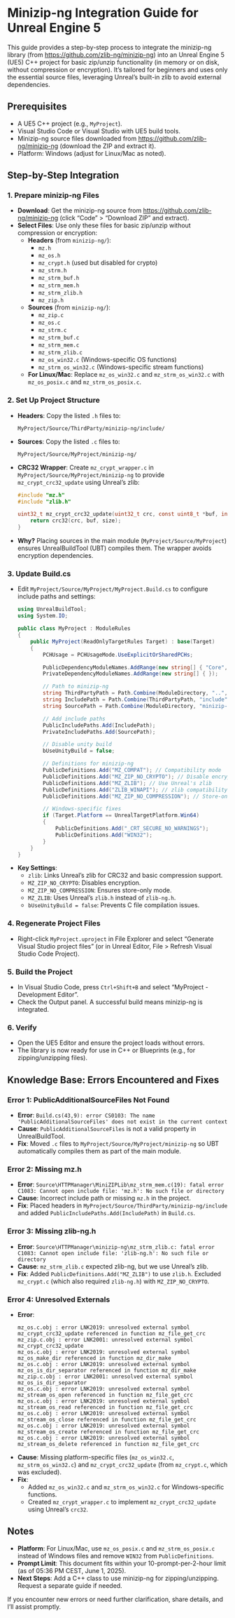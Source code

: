 # Minizip-ng Integration Guide for Unreal Engine 5

This guide provides a step-by-step process to integrate the minizip-ng library (from https://github.com/zlib-ng/minizip-ng) into an Unreal Engine 5 (UE5) C++ project for basic zip/unzip functionality (in memory or on disk, without compression or encryption). It’s tailored for beginners and uses only the essential source files, leveraging Unreal’s built-in zlib to avoid external dependencies.

## Prerequisites
- A UE5 C++ project (e.g., `MyProject`).
- Visual Studio Code or Visual Studio with UE5 build tools.
- Minizip-ng source files downloaded from https://github.com/zlib-ng/minizip-ng (download the ZIP and extract it).
- Platform: Windows (adjust for Linux/Mac as noted).

## Step-by-Step Integration

### 1. Prepare minizip-ng Files
- **Download**: Get the minizip-ng source from https://github.com/zlib-ng/minizip-ng (click “Code” > “Download ZIP” and extract).
- **Select Files**: Use only these files for basic zip/unzip without compression or encryption:
  - **Headers** (from `minizip-ng/`):
    - `mz.h`
    - `mz_os.h`
    - `mz_crypt.h` (used but disabled for crypto)
    - `mz_strm.h`
    - `mz_strm_buf.h`
    - `mz_strm_mem.h`
    - `mz_strm_zlib.h`
    - `mz_zip.h`
  - **Sources** (from `minizip-ng/`):
    - `mz_zip.c`
    - `mz_os.c`
    - `mz_strm.c`
    - `mz_strm_buf.c`
    - `mz_strm_mem.c`
    - `mz_strm_zlib.c`
    - `mz_os_win32.c` (Windows-specific OS functions)
    - `mz_strm_os_win32.c` (Windows-specific stream functions)
  - **For Linux/Mac**: Replace `mz_os_win32.c` and `mz_strm_os_win32.c` with `mz_os_posix.c` and `mz_strm_os_posix.c`.

### 2. Set Up Project Structure
- **Headers**: Copy the listed `.h` files to:
  ```
  MyProject/Source/ThirdParty/minizip-ng/include/
  ```
- **Sources**: Copy the listed `.c` files to:
  ```
  MyProject/Source/MyProject/minizip-ng/
  ```
- **CRC32 Wrapper**: Create `mz_crypt_wrapper.c` in `MyProject/Source/MyProject/minizip-ng` to provide `mz_crypt_crc32_update` using Unreal’s zlib:
  ```c
  #include "mz.h"
  #include "zlib.h"

  uint32_t mz_crypt_crc32_update(uint32_t crc, const uint8_t *buf, int32_t size) {
      return crc32(crc, buf, size);
  }
  ```
- **Why?** Placing sources in the main module (`MyProject/Source/MyProject`) ensures UnrealBuildTool (UBT) compiles them. The wrapper avoids encryption dependencies.

### 3. Update Build.cs
- Edit `MyProject/Source/MyProject/MyProject.Build.cs` to configure include paths and settings:
  ```csharp
  using UnrealBuildTool;
  using System.IO;

  public class MyProject : ModuleRules
  {
      public MyProject(ReadOnlyTargetRules Target) : base(Target)
      {
          PCHUsage = PCHUsageMode.UseExplicitOrSharedPCHs;

          PublicDependencyModuleNames.AddRange(new string[] { "Core", "CoreUObject", "Engine", "zlib" });
          PrivateDependencyModuleNames.AddRange(new string[] { });

          // Path to minizip-ng
          string ThirdPartyPath = Path.Combine(ModuleDirectory, "..", "ThirdParty", "minizip-ng");
          string IncludePath = Path.Combine(ThirdPartyPath, "include");
          string SourcePath = Path.Combine(ModuleDirectory, "minizip-ng");

          // Add include paths
          PublicIncludePaths.Add(IncludePath);
          PrivateIncludePaths.Add(SourcePath);

          // Disable unity build
          bUseUnityBuild = false;

          // Definitions for minizip-ng
          PublicDefinitions.Add("MZ_COMPAT"); // Compatibility mode
          PublicDefinitions.Add("MZ_ZIP_NO_CRYPTO"); // Disable encryption
          PublicDefinitions.Add("MZ_ZLIB"); // Use Unreal's zlib
          PublicDefinitions.Add("ZLIB_WINAPI"); // zlib compatibility
          PublicDefinitions.Add("MZ_ZIP_NO_COMPRESSION"); // Store-only mode

          // Windows-specific fixes
          if (Target.Platform == UnrealTargetPlatform.Win64)
          {
              PublicDefinitions.Add("_CRT_SECURE_NO_WARNINGS");
              PublicDefinitions.Add("WIN32");
          }
      }
  }
  ```
- **Key Settings**:
  - `zlib`: Links Unreal’s zlib for CRC32 and basic compression support.
  - `MZ_ZIP_NO_CRYPTO`: Disables encryption.
  - `MZ_ZIP_NO_COMPRESSION`: Ensures store-only mode.
  - `MZ_ZLIB`: Uses Unreal’s `zlib.h` instead of `zlib-ng.h`.
  - `bUseUnityBuild = false`: Prevents C file compilation issues.

### 4. Regenerate Project Files
- Right-click `MyProject.uproject` in File Explorer and select “Generate Visual Studio project files” (or in Unreal Editor, File > Refresh Visual Studio Code Project).

### 5. Build the Project
- In Visual Studio Code, press `Ctrl+Shift+B` and select “MyProject - Development Editor”.
- Check the Output panel. A successful build means minizip-ng is integrated.

### 6. Verify
- Open the UE5 Editor and ensure the project loads without errors.
- The library is now ready for use in C++ or Blueprints (e.g., for zipping/unzipping files).

## Knowledge Base: Errors Encountered and Fixes

### Error 1: PublicAdditionalSourceFiles Not Found
- **Error**: `Build.cs(43,9): error CS0103: The name 'PublicAdditionalSourceFiles' does not exist in the current context`
- **Cause**: `PublicAdditionalSourceFiles` is not a valid property in UnrealBuildTool.
- **Fix**: Moved `.c` files to `MyProject/Source/MyProject/minizip-ng` so UBT automatically compiles them as part of the main module.

### Error 2: Missing mz.h
- **Error**: `Source\HTTPManager\MiniZIPLib\mz_strm_mem.c(19): fatal error C1083: Cannot open include file: 'mz.h': No such file or directory`
- **Cause**: Incorrect include path or missing `mz.h` in the project.
- **Fix**: Placed headers in `MyProject/Source/ThirdParty/minizip-ng/include` and added `PublicIncludePaths.Add(IncludePath)` in `Build.cs`.

### Error 3: Missing zlib-ng.h
- **Error**: `Source\HTTPManager\minizip-ng\mz_strm_zlib.c: fatal error C1083: Cannot open include file: 'zlib-ng.h': No such file or directory`
- **Cause**: `mz_strm_zlib.c` expected zlib-ng, but we use Unreal’s zlib.
- **Fix**: Added `PublicDefinitions.Add("MZ_ZLIB")` to use `zlib.h`. Excluded `mz_crypt.c` (which also required `zlib-ng.h`) with `MZ_ZIP_NO_CRYPTO`.

### Error 4: Unresolved Externals
- **Error**:
  ```
  mz_os.c.obj : error LNK2019: unresolved external symbol mz_crypt_crc32_update referenced in function mz_file_get_crc
  mz_zip.c.obj : error LNK2001: unresolved external symbol mz_crypt_crc32_update
  mz_os.c.obj : error LNK2019: unresolved external symbol mz_os_make_dir referenced in function mz_dir_make
  mz_os.c.obj : error LNK2019: unresolved external symbol mz_os_is_dir_separator referenced in function mz_dir_make
  mz_zip.c.obj : error LNK2001: unresolved external symbol mz_os_is_dir_separator
  mz_os.c.obj : error LNK2019: unresolved external symbol mz_stream_os_open referenced in function mz_file_get_crc
  mz_os.c.obj : error LNK2019: unresolved external symbol mz_stream_os_read referenced in function mz_file_get_crc
  mz_os.c.obj : error LNK2019: unresolved external symbol mz_stream_os_close referenced in function mz_file_get_crc
  mz_os.c.obj : error LNK2019: unresolved external symbol mz_stream_os_create referenced in function mz_file_get_crc
  mz_os.c.obj : error LNK2019: unresolved external symbol mz_stream_os_delete referenced in function mz_file_get_crc
  ```
- **Cause**: Missing platform-specific files (`mz_os_win32.c`, `mz_strm_os_win32.c`) and `mz_crypt_crc32_update` (from `mz_crypt.c`, which was excluded).
- **Fix**:
  - Added `mz_os_win32.c` and `mz_strm_os_win32.c` for Windows-specific functions.
  - Created `mz_crypt_wrapper.c` to implement `mz_crypt_crc32_update` using Unreal’s `crc32`.

## Notes
- **Platform**: For Linux/Mac, use `mz_os_posix.c` and `mz_strm_os_posix.c` instead of Windows files and remove `WIN32` from `PublicDefinitions`.
- **Prompt Limit**: This document fits within your 10-prompt-per-2-hour limit (as of 05:36 PM CEST, June 1, 2025).
- **Next Steps**: Add a C++ class to use minizip-ng for zipping/unzipping. Request a separate guide if needed.

If you encounter new errors or need further clarification, share details, and I’ll assist promptly.